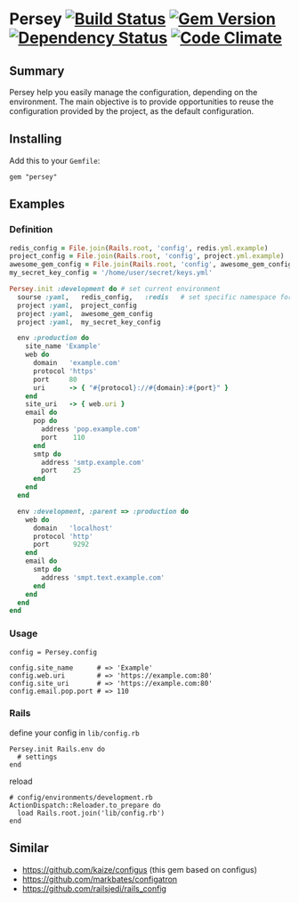 # Persey [![Build Status](https://travis-ci.org/zzet/persey.png?branch=master)](https://travis-ci.org/zzet/persey) [![Gem Version](https://badge.fury.io/rb/persey.png)](http://badge.fury.io/rb/persey) [![Dependency Status](https://gemnasium.com/zzet/persey.png)](https://gemnasium.com/zzet/persey) [![Code Climate](https://codeclimate.com/github/zzet/persey.png)](https://codeclimate.com/github/zzet/persey)


## Summary

Persey help you easily manage the configuration, depending on the environment. 
The main objective is to provide opportunities to reuse the
configuration provided by the project, as the default configuration.

## Installing

Add this to your `Gemfile`:

    gem "persey"

## Examples

### Definition

``` ruby
redis_config = File.join(Rails.root, 'config', redis.yml.example)
project_config = File.join(Rails.root, 'config', project.yml.example)
awesome_gem_config = File.join(Rails.root, 'config', awesome_gem_config.yml)
my_secret_key_config = '/home/user/secret/keys.yml'

Persey.init :development do # set current environment
  sourse :yaml,   redis_config,   :redis   # set specific namespace for settings
  project :yaml,  project_config
  project :yaml,  awesome_gem_config
  project :yaml,  my_secret_key_config

  env :production do
    site_name 'Example'
    web do
      domain   'example.com'
      protocol 'https'
      port     80
      uri      -> { "#{protocol}://#{domain}:#{port}" }
    end
    site_uri   -> { web.uri }
    email do
      pop do
        address 'pop.example.com'
        port    110
      end
      smtp do
        address 'smtp.example.com'
        port    25
      end
    end
  end

  env :development, :parent => :production do
    web do
      domain   'localhost'
      protocol 'http'
      port      9292
    end
    email do
      smtp do
        address 'smpt.text.example.com'
      end
    end
  end
end
```

### Usage

    config = Persey.config

    config.site_name      # => 'Example'
    config.web.uri        # => 'https://example.com:80'
    config.site_uri       # => 'https://example.com:80'
    config.email.pop.port # => 110

### Rails

define your config in `lib/config.rb`

    Persey.init Rails.env do
      # settings
    end

reload

    # config/environments/development.rb
    ActionDispatch::Reloader.to_prepare do
      load Rails.root.join('lib/config.rb')
    end

## Similar

* https://github.com/kaize/configus (this gem based on configus)
* https://github.com/markbates/configatron
* https://github.com/railsjedi/rails_config
